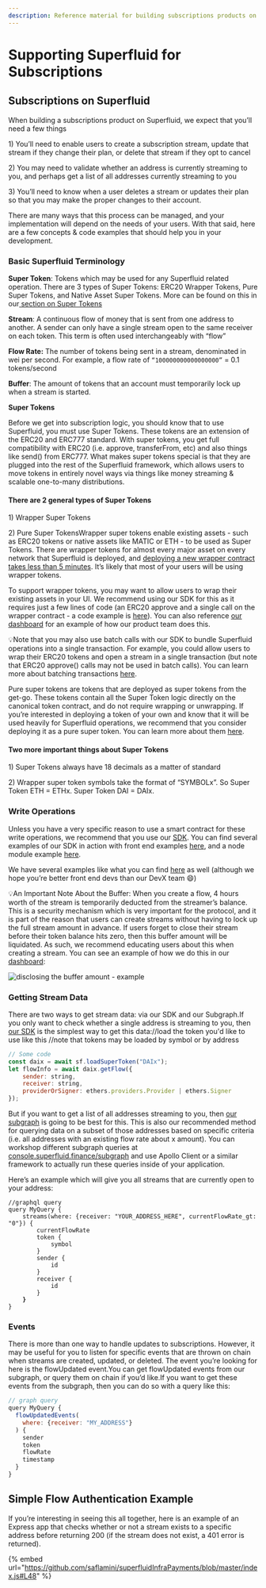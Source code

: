 ```yaml
---
description: Reference material for building subscriptions products on Superfluid
---
```


# Supporting Superfluid for Subscriptions

## Subscriptions on Superfluid

When building a subscriptions product on Superfluid, we expect that you’ll need a few things

1\) You’ll need to enable users to create a subscription stream, update that stream if they change their plan, or delete that stream if they opt to cancel

2\) You may need to validate whether an address is currently streaming to you, and perhaps get a list of all addresses currently streaming to you

3\) You’ll need to know when a user deletes a stream or updates their plan so that you may make the proper changes to their account.

There are many ways that this process can be managed, and your implementation will depend on the needs of your users. With that said, here are a few concepts & code examples that should help you in your development.

### Basic Superfluid Terminology

**Super Token**: Tokens which may be used for any Superfluid related operation. There are 3 types of Super Tokens: ERC20 Wrapper Tokens, Pure Super Tokens, and Native Asset Super Tokens. More can be found on this in our[ section on Super Tokens](https://www.notion.so/superfluid/developers/super-tokens/super-tokens)

**Stream**: A continuous flow of money that is sent from one address to another. A sender can only have a single stream open to the same receiver on each token. This term is often used interchangeably with “flow”

**Flow Rate:** The number of tokens being sent in a stream, denominated in wei per second. For example, a flow rate of `“100000000000000000”` = 0.1 tokens/second

**Buffer**: The amount of tokens that an account must temporarily lock up when a stream is started.

**Super Tokens**

Before we get into subscription logic, you should know that to use Superfluid, you must use Super Tokens. These tokens are an extension of the ERC20 and ERC777 standard. With super tokens, you get full compatibility with ERC20 (i.e. approve, transferFrom, etc) and also things like send() from ERC777. What makes super tokens special is that they are plugged into the rest of the Superfluid framework, which allows users to move tokens in entirely novel ways via things like money streaming & scalable one-to-many distributions.

#### **There are 2 general types of Super Tokens**

1\) Wrapper Super Tokens

2\) Pure Super TokensWrapper super tokens enable existing assets - such as ERC20 tokens or native assets like MATIC or ETH - to be used as Super Tokens. There are wrapper tokens for almost every major asset on every network that Superfluid is deployed, and [deploying a new wrapper contract takes less than 5 minutes](https://docs.superfluid.finance/superfluid/developers/super-tokens/deployment). It’s likely that most of your users will be using wrapper tokens.

To support wrapper tokens, you may want to allow users to wrap their existing assets in your UI. We recommend using our SDK for this as it requires just a few lines of code (an ERC20 approve and a single call on the wrapper contract - a code example is [here](https://docs.superfluid.finance/superfluid/developers/super-tokens/using-super-tokens)). You can also reference [our dashboard](https://app.superfluid.finance/wrap?upgrade) for an example of how our product team does this.

💡Note that you may also use batch calls with our SDK to bundle Superfluid operations into a single transaction. For example, you could allow users to wrap their ERC20 tokens and open a stream in a single transaction (but note that ERC20 approve() calls may not be used in batch calls). You can learn more about batching transactions [here](https://docs.superfluid.finance/superfluid/developers/batch-calls).

Pure super tokens are tokens that are deployed as super tokens from the get-go. These tokens contain all the Super Token logic directly on the canonical token contract, and do not require wrapping or unwrapping. If you’re interested in deploying a token of your own and know that it will be used heavily for Superfluid operations, we recommend that you consider deploying it as a pure super token. You can learn more about them [here](https://docs.superfluid.finance/superfluid/developers/super-tokens/super-tokens/types-of-super-tokens/pure-super-tokens).

#### **Two more important things about Super Tokens**

1\) Super Tokens always have 18 decimals as a matter of standard

2\) Wrapper super token symbols take the format of “SYMBOLx”. So Super Token ETH = ETHx. Super Token DAI = DAIx.

### Write Operations

Unless you have a very specific reason to use a smart contract for these write operations, we recommend that you use our [SDK](https://docs.superfluid.finance/superfluid/developers/constant-flow-agreement-cfa/cfa-operations). You can find several examples of our SDK in action with front end examples [here](https://docs.superfluid.finance/superfluid/developers/constant-flow-agreement-cfa/money-streaming-1), and a node module example [here](https://github.com/superfluid-finance/super-examples/blob/main/projects/tradeable-cashflow/scripts/createFlow.js).&#x20;

We have several examples like what you can find [here](../../developers/constant-flow-agreement-cfa/money-streaming-1.md) as well (although we hope you’re better front end devs than our DevX team 😄)

💡An Important Note About the Buffer: When you create a flow, 4 hours worth of the stream is temporarily deducted from the streamer’s balance. This is a security mechanism which is very important for the protocol, and it is part of the reason that users can create streams without having to lock up the full stream amount in advance. If users forget to close their stream before their token balance hits zero, then this buffer amount will be liquidated. As such, we recommend educating users about this when creating a stream. You can see an example of how we do this in our [dashboard](https://app.superfluid.finance/send):

![disclosing the buffer amount - example](https://www.notion.so/image/https%3A%2F%2Fs3-us-west-2.amazonaws.com%2Fsecure.notion-static.com%2Fbc235fd7-6003-4bfc-8a4a-2fede23add10%2FScreen\_Shot\_2023-02-23\_at\_10.31.04\_AM.png?id=7ecdc39a-9a9b-4e3f-a6dd-f29af0fae1d4\&table=block\&spaceId=90c20908-7c7c-417d-8089-94024ed86296\&width=1260\&userId=5142f9c0-339b-423f-a9ec-f9fed1afa7b5\&cache=v2)

### Getting Stream Data

There are two ways to get stream data: via our SDK and our Subgraph.If you only want to check whether a single address is streaming to you, then [our SDK](https://docs.superfluid.finance/superfluid/developers/constant-flow-agreement-cfa/cfa-operations/read-methods/getflow) is the simplest way to get this data://load the token you'd like to use like this //note that tokens may be loaded by symbol or by address&#x20;

```javascript
// Some code
const daix = await sf.loadSuperToken("DAIx"); 
let flowInfo = await daix.getFlow({ 
    sender: string, 
    receiver: string, 
    providerOrSigner: ethers.providers.Provider | ethers.Signer 
});
```



But if you want to get a list of all addresses streaming to you, then [our subgraph](https://docs.superfluid.finance/superfluid/developers/subgraph#get-all-streams-for-a-given-account) is going to be best for this. This is also our recommended method for querying data on a subset of those addresses based on specific criteria (i.e. all addresses with an existing flow rate about x amount). You can workshop different subgraph queries at [console.superfluid.finance/subgraph](http://console.superfluid.finance/subgraph) and use Apollo Client or a similar framework to actually run these queries inside of your application.

Here’s an example which will give you all streams that are currently open to your address:

<pre class="language-javascript"><code class="lang-javascript">//graphql query
query MyQuery { 
    streams(where: {receiver: "YOUR_ADDRESS_HERE", currentFlowRate_gt: "0"}) { 
        currentFlowRate 
        token { 
            symbol 
        } 
        sender { 
            id 
        } 
        receiver { 
            id     
        } 
<strong>    }     
</strong>}
</code></pre>

### Events

There is more than one way to handle updates to subscriptions. However, it may be useful for you to listen for specific events that are thrown on chain when streams are created, updated, or deleted. The event you’re looking for here is the flowUpdated event.You can get flowUpdated events from our subgraph, or query them on chain if you’d like.If you want to get these events from the subgraph, then you can do so with a query like this:

```javascript
// graph query
query MyQuery {
  flowUpdatedEvents(
    where: {receiver: "MY_ADDRESS"}
  ) {
    sender
    token
    flowRate
    timestamp
  }
}
```

## Simple Flow Authentication Example

If you’re interesting in seeing this all together, here is an example of an Express app that checks whether or not a stream exists to a specific address before returning 200 (if the stream does not exist, a 401 error is returned).

{% embed url="https://github.com/saflamini/superfluidInfraPayments/blob/master/index.js#L48" %}
